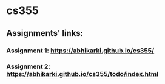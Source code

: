 # cs355

## Assignments' links:

### Assignment 1: https://abhikarki.github.io/cs355/ 

### Assignment 2: https://abhikarki.github.io/cs355/todo/index.html
